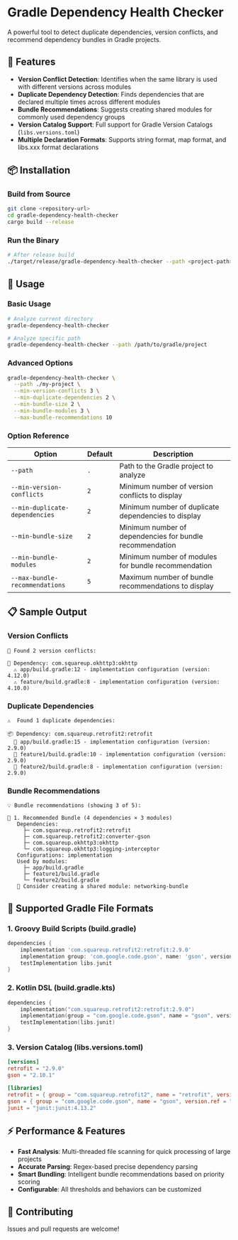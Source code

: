 # Gradle Dependency Health Checker

A powerful tool to detect duplicate dependencies, version conflicts, and recommend dependency bundles in Gradle projects.

## 🚀 Features

- **Version Conflict Detection**: Identifies when the same library is used with different versions across modules
- **Duplicate Dependency Detection**: Finds dependencies that are declared multiple times across different modules
- **Bundle Recommendations**: Suggests creating shared modules for commonly used dependency groups
- **Version Catalog Support**: Full support for Gradle Version Catalogs (`libs.versions.toml`)
- **Multiple Declaration Formats**: Supports string format, map format, and libs.xxx format declarations

## 📦 Installation

### Build from Source
```bash
git clone <repository-url>
cd gradle-dependency-health-checker
cargo build --release
```

### Run the Binary
```bash
# After release build
./target/release/gradle-dependency-health-checker --path <project-path>
```

## 🎯 Usage

### Basic Usage
```bash
# Analyze current directory
gradle-dependency-health-checker

# Analyze specific path
gradle-dependency-health-checker --path /path/to/gradle/project
```

### Advanced Options
```bash
gradle-dependency-health-checker \
  --path ./my-project \
  --min-version-conflicts 3 \
  --min-duplicate-dependencies 2 \
  --min-bundle-size 2 \
  --min-bundle-modules 3 \
  --max-bundle-recommendations 10
```

### Option Reference

| Option | Default | Description |
|--------|---------|-------------|
| `--path` | `.` | Path to the Gradle project to analyze |
| `--min-version-conflicts` | `2` | Minimum number of version conflicts to display |
| `--min-duplicate-dependencies` | `2` | Minimum number of duplicate dependencies to display |
| `--min-bundle-size` | `2` | Minimum number of dependencies for bundle recommendation |
| `--min-bundle-modules` | `2` | Minimum number of modules for bundle recommendation |
| `--max-bundle-recommendations` | `5` | Maximum number of bundle recommendations to display |

## 📋 Sample Output

### Version Conflicts
```
🚨 Found 2 version conflicts:

🚨 Dependency: com.squareup.okhttp3:okhttp
  ⚠️ app/build.gradle:12 - implementation configuration (version: 4.12.0)
  ⚠️ feature/build.gradle:8 - implementation configuration (version: 4.10.0)
```

### Duplicate Dependencies
```
⚠️  Found 1 duplicate dependencies:

📦 Dependency: com.squareup.retrofit2:retrofit
  📍 app/build.gradle:15 - implementation configuration (version: 2.9.0)
  📍 feature1/build.gradle:10 - implementation configuration (version: 2.9.0)
  📍 feature2/build.gradle:8 - implementation configuration (version: 2.9.0)
```

### Bundle Recommendations
```
💡 Bundle recommendations (showing 3 of 5):

📎 1. Recommended Bundle (4 dependencies × 3 modules)
   Dependencies:
     ├─ com.squareup.retrofit2:retrofit
     ├─ com.squareup.retrofit2:converter-gson
     ├─ com.squareup.okhttp3:okhttp
     └─ com.squareup.okhttp3:logging-interceptor
   Configurations: implementation
   Used by modules:
     ├─ app/build.gradle
     ├─ feature1/build.gradle
     └─ feature2/build.gradle
   💭 Consider creating a shared module: networking-bundle
```

## 🔧 Supported Gradle File Formats

### 1. Groovy Build Scripts (build.gradle)
```gradle
dependencies {
    implementation 'com.squareup.retrofit2:retrofit:2.9.0'
    implementation group: 'com.google.code.gson', name: 'gson', version: '2.10.1'
    testImplementation libs.junit
}
```

### 2. Kotlin DSL (build.gradle.kts)
```kotlin
dependencies {
    implementation("com.squareup.retrofit2:retrofit:2.9.0")
    implementation(group = "com.google.code.gson", name = "gson", version = "2.10.1")
    testImplementation(libs.junit)
}
```

### 3. Version Catalog (libs.versions.toml)
```toml
[versions]
retrofit = "2.9.0"
gson = "2.10.1"

[libraries]
retrofit = { group = "com.squareup.retrofit2", name = "retrofit", version.ref = "retrofit" }
gson = { group = "com.google.code.gson", name = "gson", version.ref = "gson" }
junit = "junit:junit:4.13.2"
```

## ⚡ Performance & Features

- **Fast Analysis**: Multi-threaded file scanning for quick processing of large projects
- **Accurate Parsing**: Regex-based precise dependency parsing
- **Smart Bundling**: Intelligent bundle recommendations based on priority scoring
- **Configurable**: All thresholds and behaviors can be customized

## 🤝 Contributing

Issues and pull requests are welcome!
